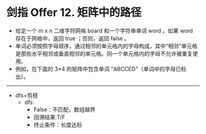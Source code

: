 # 剑指 Offer 12. 矩阵中的路径
- 给定一个 m x n 二维字符网格 board 和一个字符串单词 word 。如果 word 存在于网格中，返回 true ；否则，返回 false 。
- 单词必须按照字母顺序，通过相邻的单元格内的字母构成，其中“相邻”单元格是那些水平相邻或垂直相邻的单元格。同一个单元格内的字母不允许被重复使用。
- 例如，在下面的 3×4 的矩阵中包含单词 "ABCCED"（单词中的字母已标出）。
-----
- dfs+剪枝
  - dfs:
    - False：不匹配，数组越界
    - 回溯结果:T/F
    - 终止条件：长度达标
```python

```
